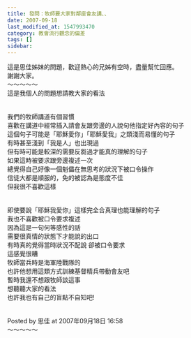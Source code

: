 ```yaml
---
title: 發問：牧師要大家對鄰座會友講、、
date: 2007-09-18
last_modified_at: 1547993470
category: 教會流行觀念的偏差
tags: []
sidebar: 
---
```


<p>這是思佳姊妹的問題，歡迎熱心的兄姊有空時，盡量幫忙回應。<br/>謝謝大家。<br/><!--more-->～～～～～<br/>這是我個人的問題想請教大家的看法<br/><br/><br/>我們的牧師講道有個習慣<br/>喜歡在講道中經常插入請會友跟旁邊的人說句他指定好內容的句子<br/>這個句子可能是「耶穌愛你」「耶穌愛我」之類淺而易懂的句子<br/>有時甚至淺到「我是人」也出現過<br/>但有時可能是較深的需要反芻過才能真的理解的句子<br/>如果這時被要求跟旁邊複述一次<br/>總覺得自己好像一個魁儡在無思考的狀況下被口令操作<br/>信徒大都是順服的，免的被認為是態度不佳<br/>但我很不喜歡這樣<br/><br/><br/>即使要說「耶穌我愛你」這樣完全合真理也能理解的句子<br/>我也不喜歡被口令要求複述<br/>因為這是一句何等感性的話<br/>需要很真情的狀態下才能說的出口<br/>有時真的覺得當時狀況不配說 卻被口令要求<br/>這感覺很糟<br/>牧師當兵時是海軍陸戰隊的<br/>也許他想用這類方式訓練基督精兵帶動會友吧<br/>暫時我還不想跟牧師談這事<br/>想聽聽大家的看法<br/>也許我也有自己的盲點不自知吧!<br/><br/><br/>Posted by 思佳 at 2007年09月18日 16:58 <br/>～～～～～<br/><br/>
</p>